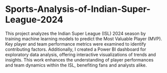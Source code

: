 # Sports-Analysis-of-Indian-Super-League-2024
This project analyzes the Indian Super League (ISL) 2024 season by training machine learning models to predict the Most Valuable Player (MVP). Key player and team performance metrics were examined to identify contributing factors. Additionally, I created a Power BI dashboard for exploratory data analysis, offering interactive visualizations of trends and insights. This work enhances the understanding of player performances and team dynamics within the ISL, benefiting fans and analysts alike.



